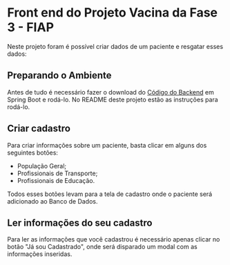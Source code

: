 # Front end do Projeto Vacina da Fase 3 - FIAP

Neste projeto foram é possível criar dados de um paciente e resgatar esses dados:

## Preparando o Ambiente

Antes de tudo é necessário fazer o download do [Código do Backend](https://github.com/Vacinas-Backend/vacinas-back) em Spring Boot e rodá-lo. No README deste projeto estão as instruções para rodá-lo.

## Criar cadastro

Para criar informações sobre um paciente, basta clicar em alguns dos seguintes botões:

- População Geral;
- Profissionais de Transporte;
- Profissionais de Educação.

Todos esses botões levam para a tela de cadastro onde o paciente será adicionado ao Banco de Dados.

## Ler informações do seu cadastro

Para ler as informações que você cadastrou é necessário apenas clicar no botão "Já sou Cadastrado", onde será disparado um modal com as informações inseridas.
